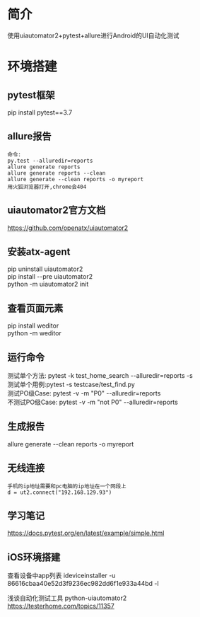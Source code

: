 # 简介
使用uiautomator2+pytest+allure进行Android的UI自动化测试

# 环境搭建

## pytest框架
pip install pytest==3.7

## allure报告
```
命令:
py.test --alluredir=reports
allure generate reports
allure generate reports --clean
allure generate --clean reports -o myreport
用火狐浏览器打开,chrome会404
```


## uiautomator2官方文档
https://github.com/openatx/uiautomator2

## 安装atx-agent
pip uninstall uiautomator2<br>
pip install --pre uiautomator2<br>
python -m uiautomator2 init<br>


## 查看页面元素
pip install weditor<br>
python -m weditor<br>


## 运行命令

测试单个方法: pytest -k test_home_search --alluredir=reports -s <br>
测试单个用例:pytest -s testcase/test_find.py <br>
测试PO级Case: pytest -v -m "P0" --alluredir=reports <br>
不测试PO级Case: pytest -v -m "not P0" --alluredir=reports <br>

## 生成报告
allure generate --clean reports -o myreport

## 无线连接
```
手机的ip地址需要和pc电脑的ip地址在一个网段上
d = ut2.connect("192.168.129.93")
```

## 学习笔记
https://docs.pytest.org/en/latest/example/simple.html


## iOS环境搭建
查看设备中app列表
ideviceinstaller -u 86616cbaa40e52d3f9236ec982dd6f1e933a44bd -l



浅谈自动化测试工具 python-uiautomator2
https://testerhome.com/topics/11357